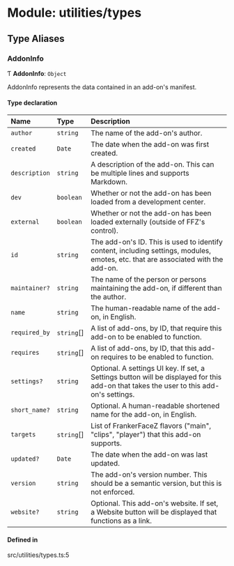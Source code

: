 # Module: utilities/types

## Type Aliases

### AddonInfo

Ƭ **AddonInfo**: `Object`

AddonInfo represents the data contained in an add-on's manifest.

#### Type declaration

| Name | Type | Description |
| :------ | :------ | :------ |
| `author` | `string` | The name of the add-on's author. |
| `created` | `Date` | The date when the add-on was first created. |
| `description` | `string` | A description of the add-on. This can be multiple lines and supports Markdown. |
| `dev` | `boolean` | Whether or not the add-on has been loaded from a development center. |
| `external` | `boolean` | Whether or not the add-on has been loaded externally (outside of FFZ's control). |
| `id` | `string` | The add-on's ID. This is used to identify content, including settings, modules, emotes, etc. that are associated with the add-on. |
| `maintainer?` | `string` | The name of the person or persons maintaining the add-on, if different than the author. |
| `name` | `string` | The human-readable name of the add-on, in English. |
| `required_by` | `string`[] | A list of add-ons, by ID, that require this add-on to be enabled to function. |
| `requires` | `string`[] | A list of add-ons, by ID, that this add-on requires to be enabled to function. |
| `settings?` | `string` | Optional. A settings UI key. If set, a Settings button will be displayed for this add-on that takes the user to this add-on's settings. |
| `short_name?` | `string` | Optional. A human-readable shortened name for the add-on, in English. |
| `targets` | `string`[] | List of FrankerFaceZ flavors ("main", "clips", "player") that this add-on supports. |
| `updated?` | `Date` | The date when the add-on was last updated. |
| `version` | `string` | The add-on's version number. This should be a semantic version, but this is not enforced. |
| `website?` | `string` | Optional. This add-on's website. If set, a Website button will be displayed that functions as a link. |

#### Defined in

src/utilities/types.ts:5
